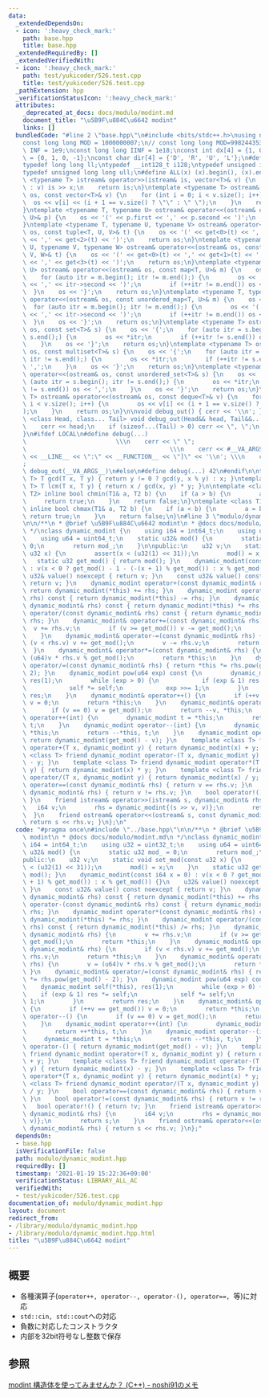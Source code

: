 ```yaml
---
data:
  _extendedDependsOn:
  - icon: ':heavy_check_mark:'
    path: base.hpp
    title: base.hpp
  _extendedRequiredBy: []
  _extendedVerifiedWith:
  - icon: ':heavy_check_mark:'
    path: test/yukicoder/526.test.cpp
    title: test/yukicoder/526.test.cpp
  _pathExtension: hpp
  _verificationStatusIcon: ':heavy_check_mark:'
  attributes:
    _deprecated_at_docs: docs/modulo/modint.md
    document_title: "\u5B9F\u884C\u6642 modint"
    links: []
  bundledCode: "#line 2 \"base.hpp\"\n#include <bits/stdc++.h>\nusing namespace std;\n\
    const long long MOD = 1000000007;\n// const long long MOD=998244353;\nconst int\
    \ INF = 1e9;\nconst long long IINF = 1e18;\nconst int dx[4] = {1, 0, -1, 0}, dy[4]\
    \ = {0, 1, 0, -1};\nconst char dir[4] = {'D', 'R', 'U', 'L'};\n#define LOCAL\n\
    typedef long long ll;\ntypedef __int128_t i128;\ntypedef unsigned int uint;\n\
    typedef unsigned long long ull;\n#define ALL(x) (x).begin(), (x).end()\n\ntemplate\
    \ <typename T> istream& operator>>(istream& is, vector<T>& v) {\n    for (T& x\
    \ : v) is >> x;\n    return is;\n}\ntemplate <typename T> ostream& operator<<(ostream&\
    \ os, const vector<T>& v) {\n    for (int i = 0; i < v.size(); i++) {\n      \
    \  os << v[i] << (i + 1 == v.size() ? \"\" : \" \");\n    }\n    return os;\n\
    }\ntemplate <typename T, typename U> ostream& operator<<(ostream& os, const pair<T,\
    \ U>& p) {\n    os << '(' << p.first << ',' << p.second << ')';\n    return os;\n\
    }\ntemplate <typename T, typename U, typename V> ostream& operator<<(ostream&\
    \ os, const tuple<T, U, V>& t) {\n    os << '(' << get<0>(t) << ',' << get<1>(t)\
    \ << ',' << get<2>(t) << ')';\n    return os;\n}\ntemplate <typename T, typename\
    \ U, typename V, typename W> ostream& operator<<(ostream& os, const tuple<T, U,\
    \ V, W>& t) {\n    os << '(' << get<0>(t) << ',' << get<1>(t) << ',' << get<2>(t)\
    \ << ',' << get<3>(t) << ')';\n    return os;\n}\ntemplate <typename T, typename\
    \ U> ostream& operator<<(ostream& os, const map<T, U>& m) {\n    os << '{';\n\
    \    for (auto itr = m.begin(); itr != m.end();) {\n        os << '(' << itr->first\
    \ << ',' << itr->second << ')';\n        if (++itr != m.end()) os << ',';\n  \
    \  }\n    os << '}';\n    return os;\n}\ntemplate <typename T, typename U> ostream&\
    \ operator<<(ostream& os, const unordered_map<T, U>& m) {\n    os << '{';\n  \
    \  for (auto itr = m.begin(); itr != m.end();) {\n        os << '(' << itr->first\
    \ << ',' << itr->second << ')';\n        if (++itr != m.end()) os << ',';\n  \
    \  }\n    os << '}';\n    return os;\n}\ntemplate <typename T> ostream& operator<<(ostream&\
    \ os, const set<T>& s) {\n    os << '{';\n    for (auto itr = s.begin(); itr !=\
    \ s.end();) {\n        os << *itr;\n        if (++itr != s.end()) os << ',';\n\
    \    }\n    os << '}';\n    return os;\n}\ntemplate <typename T> ostream& operator<<(ostream&\
    \ os, const multiset<T>& s) {\n    os << '{';\n    for (auto itr = s.begin();\
    \ itr != s.end();) {\n        os << *itr;\n        if (++itr != s.end()) os <<\
    \ ',';\n    }\n    os << '}';\n    return os;\n}\ntemplate <typename T> ostream&\
    \ operator<<(ostream& os, const unordered_set<T>& s) {\n    os << '{';\n    for\
    \ (auto itr = s.begin(); itr != s.end();) {\n        os << *itr;\n        if (++itr\
    \ != s.end()) os << ',';\n    }\n    os << '}';\n    return os;\n}\ntemplate <typename\
    \ T> ostream& operator<<(ostream& os, const deque<T>& v) {\n    for (int i = 0;\
    \ i < v.size(); i++) {\n        os << v[i] << (i + 1 == v.size() ? \"\" : \" \"\
    );\n    }\n    return os;\n}\n\nvoid debug_out() { cerr << '\\n'; }\ntemplate\
    \ <class Head, class... Tail> void debug_out(Head&& head, Tail&&... tail) {\n\
    \    cerr << head;\n    if (sizeof...(Tail) > 0) cerr << \", \";\n    debug_out(move(tail)...);\n\
    }\n#ifdef LOCAL\n#define debug(...)                                          \
    \                         \\\n    cerr << \" \";                             \
    \                                        \\\n    cerr << #__VA_ARGS__ << \" :[\"\
    \ << __LINE__ << \":\" << __FUNCTION__ << \"]\" << '\\n'; \\\n    cerr << \" \"\
    ;                                                                     \\\n   \
    \ debug_out(__VA_ARGS__)\n#else\n#define debug(...) 42\n#endif\n\ntemplate <typename\
    \ T> T gcd(T x, T y) { return y != 0 ? gcd(y, x % y) : x; }\ntemplate <typename\
    \ T> T lcm(T x, T y) { return x / gcd(x, y) * y; }\n\ntemplate <class T1, class\
    \ T2> inline bool chmin(T1& a, T2 b) {\n    if (a > b) {\n        a = b;\n   \
    \     return true;\n    }\n    return false;\n}\ntemplate <class T1, class T2>\
    \ inline bool chmax(T1& a, T2 b) {\n    if (a < b) {\n        a = b;\n       \
    \ return true;\n    }\n    return false;\n}\n#line 3 \"modulo/dynamic_modint.hpp\"\
    \n\n/**\n * @brief \u5B9F\u884C\u6642 modint\n * @docs docs/modulo/modint.md\n\
    \ */\nclass dynamic_modint {\n    using i64 = int64_t;\n    using u32 = uint32_t;\n\
    \    using u64 = uint64_t;\n    static u32& mod() {\n        static u32 mod_ =\
    \ 0;\n        return mod_;\n    }\n\npublic:\n    u32 v;\n    static void set_mod(const\
    \ u32 x) {\n        assert(x < (u32(1) << 31));\n        mod() = x;\n    }\n \
    \   static u32 get_mod() { return mod(); }\n    dynamic_modint(const i64 x = 0)\
    \ : v(x < 0 ? get_mod() - 1 - (-(x + 1) % get_mod()) : x % get_mod()) {}\n   \
    \ u32& value() noexcept { return v; }\n    const u32& value() const noexcept {\
    \ return v; }\n    dynamic_modint operator+(const dynamic_modint& rhs) const {\
    \ return dynamic_modint(*this) += rhs; }\n    dynamic_modint operator-(const dynamic_modint&\
    \ rhs) const { return dynamic_modint(*this) -= rhs; }\n    dynamic_modint operator*(const\
    \ dynamic_modint& rhs) const { return dynamic_modint(*this) *= rhs; }\n    dynamic_modint\
    \ operator/(const dynamic_modint& rhs) const { return dynamic_modint(*this) /=\
    \ rhs; }\n    dynamic_modint& operator+=(const dynamic_modint& rhs) {\n      \
    \  v += rhs.v;\n        if (v >= get_mod()) v -= get_mod();\n        return *this;\n\
    \    }\n    dynamic_modint& operator-=(const dynamic_modint& rhs) {\n        if\
    \ (v < rhs.v) v += get_mod();\n        v -= rhs.v;\n        return *this;\n  \
    \  }\n    dynamic_modint& operator*=(const dynamic_modint& rhs) {\n        v =\
    \ (u64)v * rhs.v % get_mod();\n        return *this;\n    }\n    dynamic_modint&\
    \ operator/=(const dynamic_modint& rhs) { return *this *= rhs.pow(get_mod() -\
    \ 2); }\n    dynamic_modint pow(u64 exp) const {\n        dynamic_modint self(*this),\
    \ res(1);\n        while (exp > 0) {\n            if (exp & 1) res *= self;\n\
    \            self *= self;\n            exp >>= 1;\n        }\n        return\
    \ res;\n    }\n    dynamic_modint& operator++() {\n        if (++v == get_mod())\
    \ v = 0;\n        return *this;\n    }\n    dynamic_modint& operator--() {\n \
    \       if (v == 0) v = get_mod();\n        return --v, *this;\n    }\n    dynamic_modint\
    \ operator++(int) {\n        dynamic_modint t = *this;\n        return ++*this,\
    \ t;\n    }\n    dynamic_modint operator--(int) {\n        dynamic_modint t =\
    \ *this;\n        return --*this, t;\n    }\n    dynamic_modint operator-() {\
    \ return dynamic_modint(get_mod() - v); }\n    template <class T> friend dynamic_modint\
    \ operator+(T x, dynamic_modint y) { return dynamic_modint(x) + y; }\n    template\
    \ <class T> friend dynamic_modint operator-(T x, dynamic_modint y) { return dynamic_modint(x)\
    \ - y; }\n    template <class T> friend dynamic_modint operator*(T x, dynamic_modint\
    \ y) { return dynamic_modint(x) * y; }\n    template <class T> friend dynamic_modint\
    \ operator/(T x, dynamic_modint y) { return dynamic_modint(x) / y; }\n    bool\
    \ operator==(const dynamic_modint& rhs) { return v == rhs.v; }\n    bool operator!=(const\
    \ dynamic_modint& rhs) { return v != rhs.v; }\n    bool operator!() { return !v;\
    \ }\n    friend istream& operator>>(istream& s, dynamic_modint& rhs) {\n     \
    \   i64 v;\n        rhs = dynamic_modint{(s >> v, v)};\n        return s;\n  \
    \  }\n    friend ostream& operator<<(ostream& s, const dynamic_modint& rhs) {\
    \ return s << rhs.v; }\n};\n"
  code: "#pragma once\n#include \"../base.hpp\"\n\n/**\n * @brief \u5B9F\u884C\u6642\
    \ modint\n * @docs docs/modulo/modint.md\n */\nclass dynamic_modint {\n    using\
    \ i64 = int64_t;\n    using u32 = uint32_t;\n    using u64 = uint64_t;\n    static\
    \ u32& mod() {\n        static u32 mod_ = 0;\n        return mod_;\n    }\n\n\
    public:\n    u32 v;\n    static void set_mod(const u32 x) {\n        assert(x\
    \ < (u32(1) << 31));\n        mod() = x;\n    }\n    static u32 get_mod() { return\
    \ mod(); }\n    dynamic_modint(const i64 x = 0) : v(x < 0 ? get_mod() - 1 - (-(x\
    \ + 1) % get_mod()) : x % get_mod()) {}\n    u32& value() noexcept { return v;\
    \ }\n    const u32& value() const noexcept { return v; }\n    dynamic_modint operator+(const\
    \ dynamic_modint& rhs) const { return dynamic_modint(*this) += rhs; }\n    dynamic_modint\
    \ operator-(const dynamic_modint& rhs) const { return dynamic_modint(*this) -=\
    \ rhs; }\n    dynamic_modint operator*(const dynamic_modint& rhs) const { return\
    \ dynamic_modint(*this) *= rhs; }\n    dynamic_modint operator/(const dynamic_modint&\
    \ rhs) const { return dynamic_modint(*this) /= rhs; }\n    dynamic_modint& operator+=(const\
    \ dynamic_modint& rhs) {\n        v += rhs.v;\n        if (v >= get_mod()) v -=\
    \ get_mod();\n        return *this;\n    }\n    dynamic_modint& operator-=(const\
    \ dynamic_modint& rhs) {\n        if (v < rhs.v) v += get_mod();\n        v -=\
    \ rhs.v;\n        return *this;\n    }\n    dynamic_modint& operator*=(const dynamic_modint&\
    \ rhs) {\n        v = (u64)v * rhs.v % get_mod();\n        return *this;\n   \
    \ }\n    dynamic_modint& operator/=(const dynamic_modint& rhs) { return *this\
    \ *= rhs.pow(get_mod() - 2); }\n    dynamic_modint pow(u64 exp) const {\n    \
    \    dynamic_modint self(*this), res(1);\n        while (exp > 0) {\n        \
    \    if (exp & 1) res *= self;\n            self *= self;\n            exp >>=\
    \ 1;\n        }\n        return res;\n    }\n    dynamic_modint& operator++()\
    \ {\n        if (++v == get_mod()) v = 0;\n        return *this;\n    }\n    dynamic_modint&\
    \ operator--() {\n        if (v == 0) v = get_mod();\n        return --v, *this;\n\
    \    }\n    dynamic_modint operator++(int) {\n        dynamic_modint t = *this;\n\
    \        return ++*this, t;\n    }\n    dynamic_modint operator--(int) {\n   \
    \     dynamic_modint t = *this;\n        return --*this, t;\n    }\n    dynamic_modint\
    \ operator-() { return dynamic_modint(get_mod() - v); }\n    template <class T>\
    \ friend dynamic_modint operator+(T x, dynamic_modint y) { return dynamic_modint(x)\
    \ + y; }\n    template <class T> friend dynamic_modint operator-(T x, dynamic_modint\
    \ y) { return dynamic_modint(x) - y; }\n    template <class T> friend dynamic_modint\
    \ operator*(T x, dynamic_modint y) { return dynamic_modint(x) * y; }\n    template\
    \ <class T> friend dynamic_modint operator/(T x, dynamic_modint y) { return dynamic_modint(x)\
    \ / y; }\n    bool operator==(const dynamic_modint& rhs) { return v == rhs.v;\
    \ }\n    bool operator!=(const dynamic_modint& rhs) { return v != rhs.v; }\n \
    \   bool operator!() { return !v; }\n    friend istream& operator>>(istream& s,\
    \ dynamic_modint& rhs) {\n        i64 v;\n        rhs = dynamic_modint{(s >> v,\
    \ v)};\n        return s;\n    }\n    friend ostream& operator<<(ostream& s, const\
    \ dynamic_modint& rhs) { return s << rhs.v; }\n};"
  dependsOn:
  - base.hpp
  isVerificationFile: false
  path: modulo/dynamic_modint.hpp
  requiredBy: []
  timestamp: '2021-01-19 15:22:36+09:00'
  verificationStatus: LIBRARY_ALL_AC
  verifiedWith:
  - test/yukicoder/526.test.cpp
documentation_of: modulo/dynamic_modint.hpp
layout: document
redirect_from:
- /library/modulo/dynamic_modint.hpp
- /library/modulo/dynamic_modint.hpp.html
title: "\u5B9F\u884C\u6642 modint"
---
```

## 概要
- 各種演算子(`operator++, operator--, operator-(), operator==, `等)に対応
- `std::cin, std::cout`への対応
- 負数に対応したコンストラクタ
- 内部を32bit符号なし整数で保存

## 参照
[modint 構造体を使ってみませんか？ (C++) - noshi91のメモ](https://noshi91.hatenablog.com/entry/2019/03/31/174006)